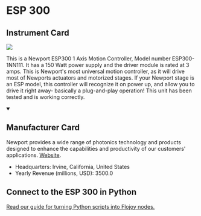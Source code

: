 
# ESP 300

## Instrument Card

<img src="https://v5.airtableusercontent.com/v1/19/19/1691539200000/uYotrx44SnAKp2wzbSKi1w/hLtsAiQdnC3SO8ob_3XSjcNYNrAgP7M7UFiFmDKYiaZlHcTu_ptggC31mmZw_e1cGuwkgWKE8gxy4SjVc9YHe9q5P--EfuyM_PnfHZ4n8M4/NIDUmoO6I4Kv19K3ZvSGuNqnpoxeVqvQjH4Y9rIyZ_w"/>
<p>This is a Newport ESP300 1 Axis Motion Controller, Model number ESP300-1NN111. It has a 150 Watt power supply and the driver module is rated at 3 amps. This is Newport's most universal motion controller, as it will drive most of Newports actuators and motorized stages. If your Newport stage is an ESP model, this controller will recognize it on power up, and allow you to drive it right away- basically a plug-and-play operation! This unit has been tested and is working correctly.</p>

<details open>
<summary><h2>Manufacturer Card</h2></summary>

Newport provides a wide range of photonics technology and products designed to enhance the capabilities and productivity of our customers' applications. <a href="https://www.newport.com/">Website</a>.

<ul>
  <li>Headquarters: Irvine, California, United States</li>
  <li>Yearly Revenue (millions, USD): 3500.0</li>
</ul>
</details>

## Connect to the ESP 300 in Python

[Read our guide for turning Python scripts into Flojoy nodes.](https://docs.flojoy.ai/custom-nodes/creating-custom-node/)


